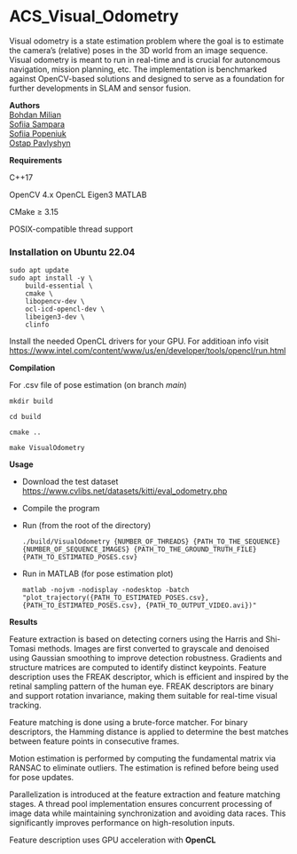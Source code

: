 # ACS_Visual_Odometry

Visual odometry is a state estimation problem where the goal is to estimate the camera’s (relative) poses  in the 3D world from an image sequence. Visual odometry is meant to run in real-time and is crucial for autonomous navigation, mission planning, etc. The implementation is benchmarked against OpenCV-based solutions and designed to serve as a foundation for further developments in SLAM and sensor fusion.

**Authors**
<br>[Bohdan Milian](https://github.com/Bohdanok)<br>[Sofiia Sampara](https://github.com/sofiasampara76)<br> [Sofiia Popeniuk](https://github.com/SofiiaPop)<br> [Ostap Pavlyshyn](https://github.com/Ostik24)

**Requirements**

C++17

OpenCV 4.x
OpenCL
Eigen3
MATLAB


CMake ≥ 3.15

POSIX-compatible thread support

### Installation on Ubuntu 22.04

```
sudo apt update
sudo apt install -y \
    build-essential \
    cmake \
    libopencv-dev \
    ocl-icd-opencl-dev \
    libeigen3-dev \
    clinfo
```

Install the needed OpenCL drivers for your GPU.
For additioan info visit https://www.intel.com/content/www/us/en/developer/tools/opencl/run.html

**Compilation**

For .csv file of pose estimation (on branch $\textit{main}$)
```
mkdir build

cd build

cmake ..

make VisualOdometry
```
**Usage**

- Download the test dataset https://www.cvlibs.net/datasets/kitti/eval_odometry.php

- Compile the program

- Run (from the root of the directory)
    ```
  ./build/VisualOdometry {NUMBER_OF_THREADS} {PATH_TO_THE_SEQUENCE} {NUMBER_OF_SEQUENCE_IMAGES} {PATH_TO_THE_GROUND_TRUTH_FILE} {PATH_TO_ESTIMATED_POSES.csv}

    ```
- Run in MATLAB (for pose estimation plot)
    ```
    matlab -nojvm -nodisplay -nodesktop -batch "plot_trajectory({PATH_TO_ESTIMATED_POSES.csv}, {PATH_TO_ESTIMATED_POSES.csv}, {PATH_TO_OUTPUT_VIDEO.avi})"
    ```

**Results**

Feature extraction is based on detecting corners using the Harris and Shi-Tomasi methods. Images are first converted to grayscale and denoised using Gaussian smoothing to improve detection robustness. Gradients and structure matrices are computed to identify distinct keypoints. Feature description uses the FREAK descriptor, which is efficient and inspired by the retinal sampling pattern of the human eye. FREAK descriptors are binary and support rotation invariance, making them suitable for real-time visual tracking.

Feature matching is done using a brute-force matcher. For binary descriptors, the Hamming distance is applied to determine the best matches between feature points in consecutive frames.

Motion estimation is performed by computing the fundamental matrix via RANSAC to eliminate outliers. The estimation is refined before being used for pose updates.

Parallelization is introduced at the feature extraction and feature matching stages. A thread pool implementation ensures concurrent processing of image data while maintaining synchronization and avoiding data races. This significantly improves performance on high-resolution inputs.

Feature description uses GPU acceleration with $\textbf{OpenCL}$

